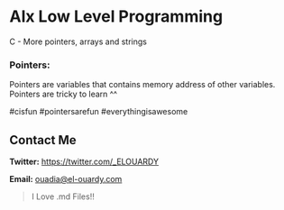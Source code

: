 # Alx Low Level Programming
C - More pointers, arrays and strings

### Pointers:
Pointers are variables that contains memory address of other variables. 
Pointers are tricky to learn ^^

#cisfun
#pointersarefun
#everythingisawesome

## Contact Me
**Twitter:** https://twitter.com/_ELOUARDY

**Email:** ouadia@el-ouardy.com

> I Love .md Files!!

